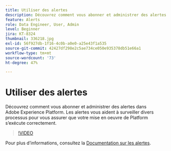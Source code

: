 ```yaml
---
title: Utiliser des alertes
description: Découvrez comment vous abonner et administrer des alertes dans Adobe Experience Platform. Les alertes vous aident à surveiller divers processus pour vous assurer que votre mise en oeuvre de Platform s’exécute correctement.
feature: Alerts
role: Data Engineer, User, Admin
level: Beginner
jira: KT-8324
thumbnail: 336218.jpg
exl-id: 56f927db-1f16-4c0b-a0e0-a25e43f1a535
source-git-commit: 42427df298e2c5ae734ce050e935378db51e66a1
workflow-type: tm+mt
source-wordcount: '73'
ht-degree: 47%

---
```


# Utiliser des alertes

Découvrez comment vous abonner et administrer des alertes dans Adobe Experience Platform. Les alertes vous aident à surveiller divers processus pour vous assurer que votre mise en oeuvre de Platform s’exécute correctement.

>[!VIDEO](https://video.tv.adobe.com/v/336218?quality=12&learn=on)

Pour plus d’informations, consultez la [Documentation sur les alertes](https://experienceleague.adobe.com/docs/experience-platform/observability/alerts/overview.html?lang=fr).